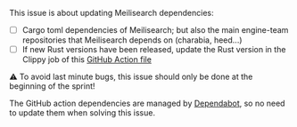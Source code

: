 This issue is about updating Meilisearch dependencies:
  - [ ] Cargo toml dependencies of Meilisearch; but also the main engine-team repositories that Meilisearch depends on (charabia, heed...)
  - [ ] If new Rust versions have been released, update the Rust version in the Clippy job of this [GitHub Action file](./.github/workflows/rust.yml)

⚠️ To avoid last minute bugs, this issue should only be done at the beginning of the sprint!

The GitHub action dependencies are managed by [Dependabot](./.github/dependabot.yml), so no need to update them when solving this issue.
